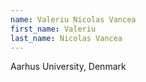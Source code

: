 ```yaml
---
name: Valeriu Nicolas Vancea
first_name: Valeriu
last_name: Nicolas Vancea
---
```


Aarhus University, Denmark

